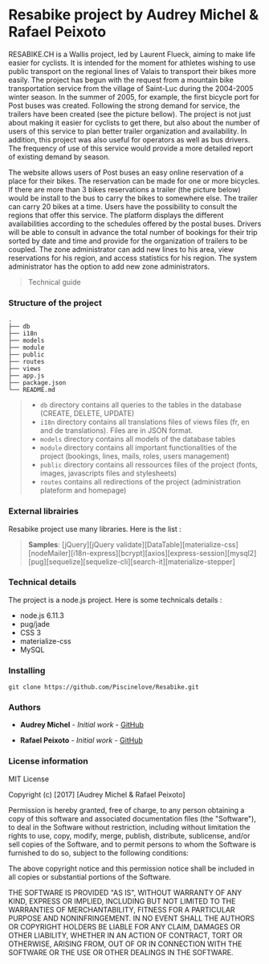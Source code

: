 Resabike project by Audrey Michel & Rafael Peixoto
============================

RESABIKE.CH is a Wallis project, led by Laurent Flueck, aiming to make life easier for cyclists. It is intended for the moment for athletes wishing to use public transport on the regional lines of Valais to transport their bikes more easily. 
The project has begun with the request from a mountain bike transportation service from the village of Saint-Luc during the 2004-2005 winter season. In the summer of 2005, for example, the first bicycle port for Post buses was created. Following the strong demand for service, the trailers have been created (see the picture bellow).
The project is not just about making it easier for cyclists to get there, but also about the number of users of this service to plan better trailer organization and availability. In addition, this project was also useful for operators as well as bus drivers. The frequency of use of this service would provide a more detailed report of existing demand by season.

The website allows users of Post buses an easy online reservation of a place for their bikes. The reservation can be made for one or more bicycles. If there are more than 3 bikes reservations a trailer (the picture below) would be install to the bus to carry the bikes to somewhere else. The trailer can carry 20 bikes at a time.
Users have the possibility to consult the regions that offer this service.
The platform displays the different availabilities according to the schedules offered by the postal buses.
Drivers will be able to consult in advance the total number of bookings for their trip sorted by date and time and provide for the organization of trailers to be coupled.
The zone administrator can add new lines to his area, view reservations for his region, and access statistics for his region.
The system administrator has the option to add new zone administrators.

> Technical guide

### Structure of the project

    .
    ├── db
    ├── i18n
    ├── models
    ├── module
    ├── public
    ├── routes
    ├── views
    ├── app.js
    ├── package.json
    └── README.md

> * `db` directory contains all queries to the tables in the database (CREATE, DELETE, UPDATE)
> * `i18n` directory contains all translations files of views files (fr, en and de translations). Files are in JSON format.
> * `models` directory contains all models of the database tables
> * `module` directory contains all important functionalities of the project (bookings, lines, mails, roles, users management)
> * `public` directory contains all ressources files of the project (fonts, images, javascripts files and stylesheets)
> * `routes` contains all redirections of the project (administration plateform and homepage)


### External librairies

Resabike project use many libraries. Here is the list :

> **Samples**: [jQuery][jQuery validate][DataTable][materialize-css][nodeMailer][i18n-express][bcrypt][axios][express-session][mysql2][pug][sequelize][sequelize-cli][search-it][materialize-stepper]

### Technical details

The project is a node.js project. Here is some technicals details :

* node.js 6.11.3
* pug/jade
* CSS 3
* materialize-css
* MySQL

### Installing

```
git clone https://github.com/Piscinelove/Resabike.git
```

### Authors

* **Audrey Michel** - *Initial work* - [GitHub](https://github.com/audreycelia)

* **Rafael Peixoto** - *Initial work* - [GitHub](https://github.com/Piscinelove)


### License information

MIT License

Copyright (c) [2017] [Audrey Michel & Rafael Peixoto]

Permission is hereby granted, free of charge, to any person obtaining a copy
of this software and associated documentation files (the "Software"), to deal
in the Software without restriction, including without limitation the rights
to use, copy, modify, merge, publish, distribute, sublicense, and/or sell
copies of the Software, and to permit persons to whom the Software is
furnished to do so, subject to the following conditions:

The above copyright notice and this permission notice shall be included in all
copies or substantial portions of the Software.

THE SOFTWARE IS PROVIDED "AS IS", WITHOUT WARRANTY OF ANY KIND, EXPRESS OR
IMPLIED, INCLUDING BUT NOT LIMITED TO THE WARRANTIES OF MERCHANTABILITY,
FITNESS FOR A PARTICULAR PURPOSE AND NONINFRINGEMENT. IN NO EVENT SHALL THE
AUTHORS OR COPYRIGHT HOLDERS BE LIABLE FOR ANY CLAIM, DAMAGES OR OTHER
LIABILITY, WHETHER IN AN ACTION OF CONTRACT, TORT OR OTHERWISE, ARISING FROM,
OUT OF OR IN CONNECTION WITH THE SOFTWARE OR THE USE OR OTHER DEALINGS IN THE
SOFTWARE.